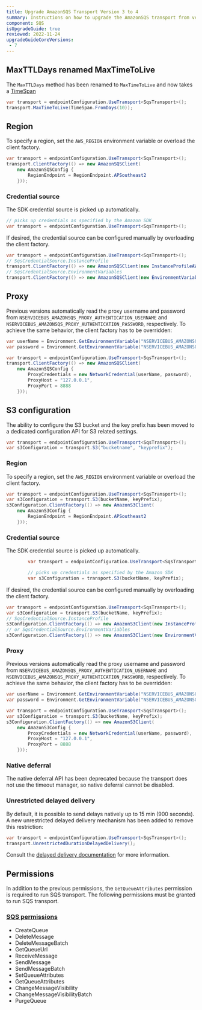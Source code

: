 ```yaml
---
title: Upgrade AmazonSQS Transport Version 3 to 4
summary: Instructions on how to upgrade the AmazonSQS transport from version 3 to 4
component: SQS
isUpgradeGuide: true
reviewed: 2022-11-24
upgradeGuideCoreVersions:
 - 7
---
```


## MaxTTLDays renamed MaxTimeToLive

The `MaxTTLDays` method has been renamed to `MaxTimeToLive` and now takes a [TimeSpan](https://msdn.microsoft.com/en-us/library/system.timespan.aspx)

```csharp
var transport = endpointConfiguration.UseTransport<SqsTransport>();
transport.MaxTimeToLive(TimeSpan.FromDays(10));
```

## Region

To specify a region, set the `AWS_REGION` environment variable or overload the client factory.

```csharp
var transport = endpointConfiguration.UseTransport<SqsTransport>();
transport.ClientFactory(() => new AmazonSQSClient(
    new AmazonSQSConfig {
        RegionEndpoint = RegionEndpoint.APSoutheast2
    }));
```

### Credential source

The SDK credential source is picked up automatically.

```csharp
// picks up credentials as specified by the Amazon SDK
var transport = endpointConfiguration.UseTransport<SqsTransport>();
```

If desired, the credential source can be configured manually by overloading the client factory.

```csharp
var transport = endpointConfiguration.UseTransport<SqsTransport>();
// SqsCredentialSource.InstanceProfile
transport.ClientFactory(() => new AmazonSQSClient(new InstanceProfileAWSCredentials()));
// SqsCredentialSource.EnvironmentVariables
transport.ClientFactory(() => new AmazonSQSClient(new EnvironmentVariablesAWSCredentials()));
```

## Proxy

Previous versions automatically read the proxy username and password from `NSERVICEBUS_AMAZONSQS_PROXY_AUTHENTICATION_USERNAME` and `NSERVICEBUS_AMAZONSQS_PROXY_AUTHENTICATION_PASSWORD`, respectively. To achieve the same behavior, the client factory has to be overridden:

```csharp
var userName = Environment.GetEnvironmentVariable("NSERVICEBUS_AMAZONSQS_PROXY_AUTHENTICATION_USERNAME");
var password = Environment.GetEnvironmentVariable("NSERVICEBUS_AMAZONSQS_PROXY_AUTHENTICATION_PASSWORD");

var transport = endpointConfiguration.UseTransport<SqsTransport>();
transport.ClientFactory(() => new AmazonSQSClient(
    new AmazonSQSConfig {
        ProxyCredentials = new NetworkCredential(userName, password),
        ProxyHost = "127.0.0.1",
        ProxyPort = 8888
    }));
```

## S3 configuration

The ability to configure the S3 bucket and the key prefix has been moved to a dedicated configuration API for S3 related settings.

```csharp
var transport = endpointConfiguration.UseTransport<SqsTransport>();
var s3Configuration = transport.S3("bucketname", "keyprefix");
```

### Region

To specify a region, set the `AWS_REGION` environment variable or overload the client factory.

```csharp
var transport = endpointConfiguration.UseTransport<SqsTransport>();
var s3Configuration = transport.S3(bucketName, keyPrefix);
s3Configuration.ClientFactory(() => new AmazonS3Client(
    new AmazonS3Config {
        RegionEndpoint = RegionEndpoint.APSoutheast2
    }));
```

### Credential source

The SDK credential source is picked up automatically.

```csharp
        var transport = endpointConfiguration.UseTransport<SqsTransport>();

        // picks up credentials as specified by the Amazon SDK
        var s3Configuration = transport.S3(bucketName, keyPrefix);
```

If desired, the credential source can be configured manually by overloading the client factory.

```csharp
var transport = endpointConfiguration.UseTransport<SqsTransport>();
var s3Configuration = transport.S3(bucketName, keyPrefix);
// SqsCredentialSource.InstanceProfile
s3Configuration.ClientFactory(() => new AmazonS3Client(new InstanceProfileAWSCredentials()));
// or SqsCredentialSource.EnvironmentVariables
s3Configuration.ClientFactory(() => new AmazonS3Client(new EnvironmentVariablesAWSCredentials()));
```

### Proxy

Previous versions automatically read the proxy username and password from `NSERVICEBUS_AMAZONSQS_PROXY_AUTHENTICATION_USERNAME` and `NSERVICEBUS_AMAZONSQS_PROXY_AUTHENTICATION_PASSWORD`, respectively. To achieve the same behavior, the client factory has to be overridden:

```csharp
var userName = Environment.GetEnvironmentVariable("NSERVICEBUS_AMAZONSQS_PROXY_AUTHENTICATION_USERNAME");
var password = Environment.GetEnvironmentVariable("NSERVICEBUS_AMAZONSQS_PROXY_AUTHENTICATION_PASSWORD");

var transport = endpointConfiguration.UseTransport<SqsTransport>();
var s3Configuration = transport.S3(bucketName, keyPrefix);
s3Configuration.ClientFactory(() => new AmazonS3Client(
    new AmazonS3Config {
        ProxyCredentials = new NetworkCredential(userName, password),
        ProxyHost = "127.0.0.1",
        ProxyPort = 8888
    }));
```

### Native deferral

The native deferral API has been deprecated because the transport does not use the timeout manager, so native deferral cannot be disabled.

### Unrestricted delayed delivery

By default, it is possible to send delays natively up to 15 min (900 seconds). A new unrestricted delayed delivery mechanism has been added to remove this restriction:

```csharp
var transport = endpointConfiguration.UseTransport<SqsTransport>();
transport.UnrestrictedDurationDelayedDelivery();
```

Consult the [delayed delivery documentation](/transports/sqs/delayed-delivery.md) for more information.

## Permissions

In addition to the previous permissions, the `GetQueueAttributes` permission is required to run SQS transport. The following permissions must be granted to run SQS transport.

### [SQS permissions](https://docs.aws.amazon.com/AWSSimpleQueueService/latest/SQSDeveloperGuide/sqs-api-permissions-reference.html)

 * CreateQueue
 * DeleteMessage
 * DeleteMessageBatch
 * GetQueueUrl
 * ReceiveMessage
 * SendMessage
 * SendMessageBatch
 * SetQueueAttributes
 * GetQueueAttributes
 * ChangeMessageVisibility
 * ChangeMessageVisibilityBatch
 * PurgeQueue
